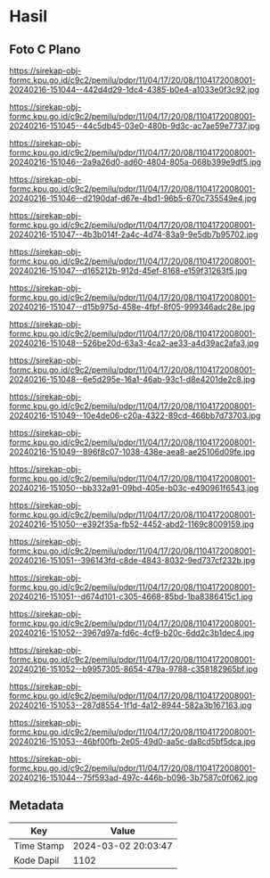 # Hasil

## Foto C Plano

https://sirekap-obj-formc.kpu.go.id/c9c2/pemilu/pdpr/11/04/17/20/08/1104172008001-20240216-151044--442d4d29-1dc4-4385-b0e4-a1033e0f3c92.jpg

https://sirekap-obj-formc.kpu.go.id/c9c2/pemilu/pdpr/11/04/17/20/08/1104172008001-20240216-151045--44c5db45-03e0-480b-9d3c-ac7ae59e7737.jpg

https://sirekap-obj-formc.kpu.go.id/c9c2/pemilu/pdpr/11/04/17/20/08/1104172008001-20240216-151046--2a9a26d0-ad60-4804-805a-068b399e9df5.jpg

https://sirekap-obj-formc.kpu.go.id/c9c2/pemilu/pdpr/11/04/17/20/08/1104172008001-20240216-151046--d2190daf-d67e-4bd1-96b5-670c735549e4.jpg

https://sirekap-obj-formc.kpu.go.id/c9c2/pemilu/pdpr/11/04/17/20/08/1104172008001-20240216-151047--4b3b014f-2a4c-4d74-83a9-9e5db7b95702.jpg

https://sirekap-obj-formc.kpu.go.id/c9c2/pemilu/pdpr/11/04/17/20/08/1104172008001-20240216-151047--d165212b-912d-45ef-8168-e159f31263f5.jpg

https://sirekap-obj-formc.kpu.go.id/c9c2/pemilu/pdpr/11/04/17/20/08/1104172008001-20240216-151047--d15b975d-458e-4fbf-8f05-999346adc28e.jpg

https://sirekap-obj-formc.kpu.go.id/c9c2/pemilu/pdpr/11/04/17/20/08/1104172008001-20240216-151048--526be20d-63a3-4ca2-ae33-a4d39ac2afa3.jpg

https://sirekap-obj-formc.kpu.go.id/c9c2/pemilu/pdpr/11/04/17/20/08/1104172008001-20240216-151048--6e5d295e-16a1-46ab-93c1-d8e4201de2c8.jpg

https://sirekap-obj-formc.kpu.go.id/c9c2/pemilu/pdpr/11/04/17/20/08/1104172008001-20240216-151049--10e4de06-c20a-4322-89cd-466bb7d73703.jpg

https://sirekap-obj-formc.kpu.go.id/c9c2/pemilu/pdpr/11/04/17/20/08/1104172008001-20240216-151049--896f8c07-1038-438e-aea8-ae25106d09fe.jpg

https://sirekap-obj-formc.kpu.go.id/c9c2/pemilu/pdpr/11/04/17/20/08/1104172008001-20240216-151050--bb332a91-09bd-405e-b03c-e490961f6543.jpg

https://sirekap-obj-formc.kpu.go.id/c9c2/pemilu/pdpr/11/04/17/20/08/1104172008001-20240216-151050--e392f35a-fb52-4452-abd2-1169c8009159.jpg

https://sirekap-obj-formc.kpu.go.id/c9c2/pemilu/pdpr/11/04/17/20/08/1104172008001-20240216-151051--396143fd-c8de-4843-8032-9ed737cf232b.jpg

https://sirekap-obj-formc.kpu.go.id/c9c2/pemilu/pdpr/11/04/17/20/08/1104172008001-20240216-151051--d674d101-c305-4668-85bd-1ba8386415c1.jpg

https://sirekap-obj-formc.kpu.go.id/c9c2/pemilu/pdpr/11/04/17/20/08/1104172008001-20240216-151052--3967d97a-fd6c-4cf9-b20c-6dd2c3b1dec4.jpg

https://sirekap-obj-formc.kpu.go.id/c9c2/pemilu/pdpr/11/04/17/20/08/1104172008001-20240216-151052--b9957305-8654-479a-9788-c358182965bf.jpg

https://sirekap-obj-formc.kpu.go.id/c9c2/pemilu/pdpr/11/04/17/20/08/1104172008001-20240216-151053--287d8554-1f1d-4a12-8944-582a3b167163.jpg

https://sirekap-obj-formc.kpu.go.id/c9c2/pemilu/pdpr/11/04/17/20/08/1104172008001-20240216-151053--46bf00fb-2e05-49d0-aa5c-da8cd5bf5dca.jpg

https://sirekap-obj-formc.kpu.go.id/c9c2/pemilu/pdpr/11/04/17/20/08/1104172008001-20240216-151044--75f593ad-497c-446b-b096-3b7587c0f062.jpg


## Metadata

| Key        | Value               |
| ---------- | ------------------- |
| Time Stamp | 2024-03-02 20:03:47 |
| Kode Dapil | 1102                |



